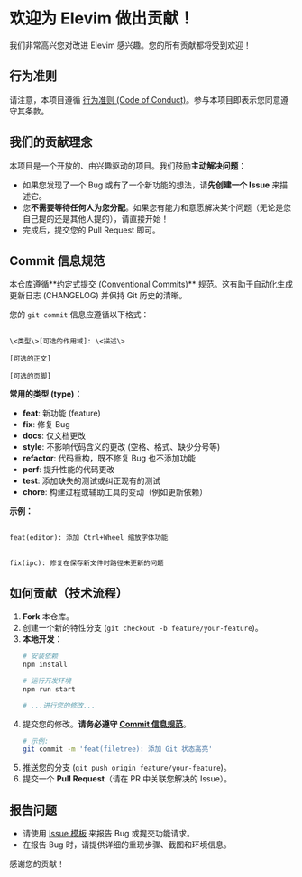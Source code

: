 # 欢迎为 Elevim 做出贡献！

我们非常高兴您对改进 Elevim 感兴趣。您的所有贡献都将受到欢迎！

## 行为准则

请注意，本项目遵循 [行为准则 (Code of Conduct)](CODE_OF_CONDUCT.md)。参与本项目即表示您同意遵守其条款。

## 我们的贡献理念

本项目是一个开放的、由兴趣驱动的项目。我们鼓励**主动解决问题**：

* 如果您发现了一个 Bug 或有了一个新功能的想法，请**先创建一个 Issue** 来描述它。
* 您**不需要等待任何人为您分配**。如果您有能力和意愿解决某个问题（无论是您自己提的还是其他人提的），请直接开始！
* 完成后，提交您的 Pull Request 即可。

## Commit 信息规范

本仓库遵循**[约定式提交 (Conventional Commits)](https://www.conventionalcommits.org/zh-hans/v1.0.0/)** 规范。这有助于自动化生成更新日志 (CHANGELOG) 并保持 Git 历史的清晰。

您的 `git commit` 信息应遵循以下格式：

```

\<类型\>[可选的作用域]: \<描述\>

[可选的正文]

[可选的页脚]

```

**常用的类型 (type)：**

* **feat**: 新功能 (feature)
* **fix**: 修复 Bug
* **docs**: 仅文档更改
* **style**: 不影响代码含义的更改 (空格、格式、缺少分号等)
* **refactor**: 代码重构，既不修复 Bug 也不添加功能
* **perf**: 提升性能的代码更改
* **test**: 添加缺失的测试或纠正现有的测试
* **chore**: 构建过程或辅助工具的变动（例如更新依赖）

**示例：**

```

feat(editor): 添加 Ctrl+Wheel 缩放字体功能

```
```

fix(ipc): 修复在保存新文件时路径未更新的问题

```

## 如何贡献（技术流程）

1.  **Fork** 本仓库。
2.  创建一个新的特性分支 (`git checkout -b feature/your-feature`)。
3.  **本地开发**：
    ```bash
    # 安装依赖
    npm install

    # 运行开发环境
    npm run start

    # ...进行您的修改...
    ```
4.  提交您的修改。**请务必遵守 [Commit 信息规范](#commit-信息规范)**。
    ```bash
    # 示例:
    git commit -m 'feat(filetree): 添加 Git 状态高亮'
    ```
5.  推送您的分支 (`git push origin feature/your-feature`)。
6.  提交一个 **Pull Request**（请在 PR 中关联您解决的 Issue）。

## 报告问题

* 请使用 [Issue 模板](https://github.com/Microindole/elevim/issues/new/choose) 来报告 Bug 或提交功能请求。
* 在报告 Bug 时，请提供详细的重现步骤、截图和环境信息。

感谢您的贡献！